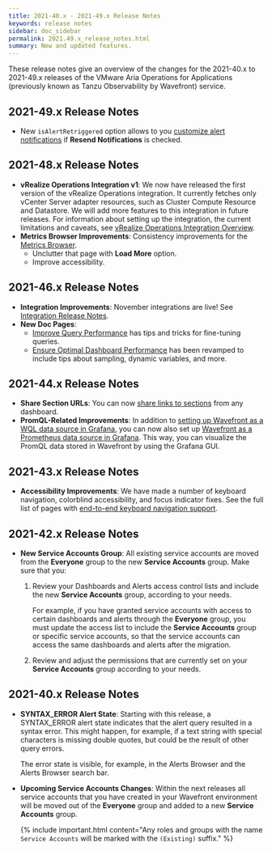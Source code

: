 ```yaml
---
title: 2021-40.x - 2021-49.x Release Notes
keywords: release notes
sidebar: doc_sidebar
permalink: 2021.49.x_release_notes.html
summary: New and updated features.
---
```


These release notes give an overview of the changes for the 2021-40.x to 2021-49.x releases of the VMware Aria Operations for Applications (previously known as Tanzu Observability by Wavefront) service. 


## 2021-49.x Release Notes

* New `isAlertRetriggered` option allows to you [customize alert notifications](alert_target_customizing.html#tailor-content-to-the-trigger-type) if **Resend Notifications** is checked.

## 2021-48.x Release Notes

* **vRealize Operations Integration v1**: We now have released the first version of the vRealize Operations integration. It currently fetches only vCenter Server adapter resources, such as Cluster Compute Resource and Datastore. We will add more features to this integration in future releases. For information about setting up the integration, the current limitations and caveats, see [vRealize Operations Integration Overview](integrations_vrops.html).
* **Metrics Browser Improvements**: Consistency improvements for the [Metrics Browser](metrics_managing.html#metrics-browser).
  - Unclutter that page with **Load More** option.
  - Improve accessibility.

## 2021-46.x Release Notes

* **Integration Improvements**: November integrations are live! See [Integration Release Notes](integrations_new_changed_2021.html#november-2021).
* **New Doc Pages**:
  - [Improve Query Performance](query_language_performance.html) has tips and tricks for fine-tuning queries.
  - [Ensure Optimal Dashboard Performance](ui_dashboards.html#ensure-optimal-dashboard-performance) has been revamped to include tips about sampling, dynamic variables, and more.

## 2021-44.x Release Notes

* **Share Section URLs**: You can now [share links to sections](ui_sharing.html#share-a-link-to-a-dashboard-section) from any dashboard.
* **PromQL-Related Improvements**: In addition to [setting up Wavefront as a WQL data source in Grafana](grafana.html), you can now also set up [Wavefront as a Prometheus data source in Grafana](integrations_grafana.html). This way, you can visualize the PromQL data stored in Wavefront by using the Grafana GUI.

## 2021-43.x Release Notes

* **Accessibility Improvements**: We have made a number of keyboard navigation, colorblind accessibility, and focus indicator fixes. See the full list of pages with [end-to-end keyboard navigation support](wavefront_keyboard_shortcuts.html#ui-pages-with-end-to-end-keyboard-navigation-support).

## 2021-42.x Release Notes

* **New Service Accounts Group**: All existing service accounts are moved from the **Everyone** group to the new **Service Accounts** group. Make sure that you:

   1. Review your Dashboards and Alerts access control lists and include the new **Service Accounts** group, according to your needs.

      For example, if you have granted service accounts with access to certain dashboards and alerts through the **Everyone** group, you must update the access list to include the **Service Accounts** group or specific service accounts, so that the service accounts can access the same dashboards and alerts after the migration.

   2. Review and adjust the permissions that are currently set on your **Service Accounts** group according to your needs.

## 2021-40.x Release Notes

* **SYNTAX_ERROR Alert State**: Starting with this release, a SYNTAX_ERROR alert state indicates that the alert query resulted in a syntax error. This might happen, for example, if a text string with special characters is missing double quotes, but could be the result of other query errors.

   The error state is visible, for example, in the Alerts Browser and the Alerts Browser search bar.

* **Upcoming Service Accounts Changes**: Within the next releases all service accounts that you have created in your Wavefront environment will be moved out of the **Everyone** group and added to a new **Service Accounts** group.

   {% include important.html content="Any roles and groups with the name `Service Accounts` will be marked with the `(Existing)` suffix." %}
